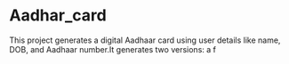 # Aadhar_card
This project generates a digital Aadhaar card using user details like name, DOB, and Aadhaar number.It generates two versions: a f
